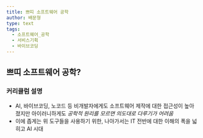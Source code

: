 ```yaml
---
title: 쁘띠 소프트웨어 공학
author: 배문형
type: text
tags:
  - 소프트웨어_공학
  - 서비스기획
  - 바이브코딩
---
```


## 쁘띠 소프트웨어 공학?

### 커리큘럼 설명

- AI, 바이브코딩, 노코드 등 비개발자에게도 소프트웨어 제작에 대한 접근성이 높아졌지만 아이러니하게도 *공학적 원리를 모르면 의도대로 다루기가 어려움*
- 이에 좁게는 위 도구들을 사용하기 위한, 나아가서는 IT 전반에 대한 이해의 폭을 넓히고 AI 시대